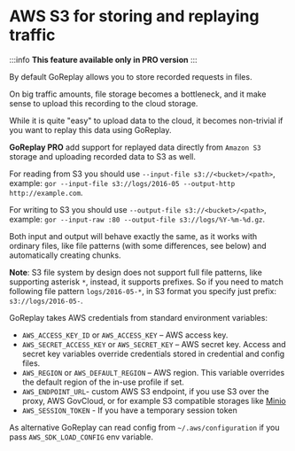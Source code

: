 # AWS S3 for storing and replaying traffic

:::info
**This feature available only in PRO version**
:::

By default GoReplay allows you to store recorded requests in files.

On big traffic amounts, file storage becomes a bottleneck, and it make sense to upload this recording to the cloud storage. 

While it is quite "easy" to upload data to the cloud, it becomes non-trivial if you want to replay this data using GoReplay. 

**GoReplay PRO** add support for replayed data directly from `Amazon S3` storage and uploading recorded data to S3 as well. 

For reading from S3 you should use `--input-file s3://<bucket>/<path>`, example: `gor --input-file s3://logs/2016-05 --output-http http://example.com`. 

For writing to S3 you should use `--output-file s3://<bucket>/<path>`, example: `gor --input-raw :80 --output-file s3://logs/%Y-%m-%d.gz`. 

Both input and output will behave exactly the same, as it works with ordinary files, like file patterns (with some differences, see below) and automatically creating chunks.

**Note**: S3 file system by design does not support full file patterns, like supporting asterisk `*`, instead, it supports prefixes. So if you need to match following file pattern `logs/2016-05-*`, in S3 format you specify just prefix: `s3://logs/2016-05-`.

GoReplay takes AWS credentials from standard environment variables:
* `AWS_ACCESS_KEY_ID` or `AWS_ACCESS_KEY` – AWS access key.
* `AWS_SECRET_ACCESS_KEY` or `AWS_SECRET_KEY` – AWS secret key. Access and secret key variables override credentials stored in credential and config files.
* `AWS_REGION`  or `AWS_DEFAULT_REGION` – AWS region. This variable overrides the default region of the in-use profile if set.
* `AWS_ENDPOINT_URL`- custom AWS S3 endpoint, if you use S3 over the proxy, AWS GovCloud, or for example S3 compatible storages like [Minio](https://github.com/minio/minio)
* `AWS_SESSION_TOKEN` - If you have a temporary session token

As alternative GoReplay can read config from `~/.aws/configuration` if you pass `AWS_SDK_LOAD_CONFIG` env variable.